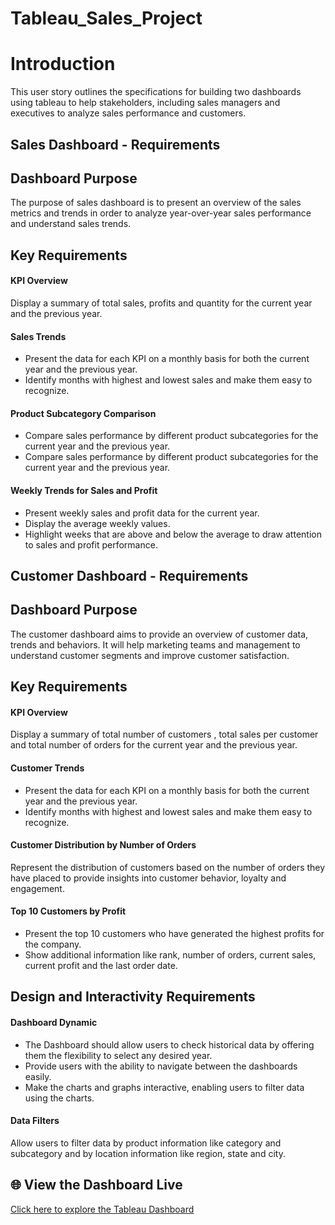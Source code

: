 # Tableau_Sales_Project

<!DOCTYPE html>
<html>
<head>
</head>
<body>

<h1>Introduction </h1>
<p>This user story outlines the specifications for building two dashboards using tableau to help stakeholders, including sales managers and executives to analyze sales performance and customers. </p>

<h2>Sales Dashboard - Requirements </h2>

<h2>Dashboard Purpose</h2>
<p>The purpose of sales dashboard is to present an overview of the sales metrics and trends in order to analyze year-over-year sales performance and understand sales trends. </p>

<h2>Key Requirements</h2>
<h4>KPI Overview</h4>
<p>Display a summary of total sales, profits and quantity for the current year and the previous year.</p>

<h4>Sales Trends</h4>
<ul>
	<li>Present the data for each KPI on a monthly basis for both the current         year and the previous year.</li>
    <li>Identify months with highest and lowest sales and make them easy to           recognize.</li>
</ul>
<h4>Product Subcategory Comparison</h4>
<ul>
	<li>Compare sales performance by different product subcategories for the         current year and the previous year.</li>
    <li>Compare sales performance by different product subcategories for the 		 current year and the previous year.</li>
</ul>
<h4>Weekly Trends for Sales and Profit</h4>
<ul>
	<li>Present weekly sales and profit data for the current year.</li>
    <li>Display the average weekly values.</li>
    <li>Highlight weeks that are above and below the average to draw 				attention to sales and profit performance.</li>
</ul>

<h2>Customer Dashboard - Requirements </h2>

<h2>Dashboard Purpose</h2>
<p>The customer dashboard aims to provide an overview of customer data, trends and behaviors. It will help marketing teams and management to understand customer segments and improve customer satisfaction. </p>

<h2>Key Requirements</h2>
<h4>KPI Overview</h4>
<p>Display a summary of total number of customers , total sales per customer and total number of orders for the current year and the previous year.</p>
<h4>Customer Trends</h4>
<ul>
	<li>Present the data for each KPI on a monthly basis for both the current 		  year and the previous year.</li>
    <li>Identify months with highest and lowest sales and make them easy to 		recognize.</li>
</ul>
<h4>Customer Distribution by Number of Orders</h4>
<p>Represent the distribution of customers based on the number of orders they have placed to provide insights into customer behavior, loyalty and engagement.</p>
<h4>Top 10 Customers by Profit</h4>
<ul>
	<li>Present the top 10 customers who have generated the highest profits 		for the company.</li>
    <li>Show additional information like rank, number of orders, current 			sales, current profit and the last order date.</li>
</ul>

<h2>Design and Interactivity Requirements</h2>

<h4>Dashboard Dynamic</h4>
<ul>
	<li>The Dashboard should allow users to check historical data by offering 		  them the flexibility to select any desired year.</li>
	<li>Provide users with the ability to navigate between the dashboards 			easily.</li>
	<li>Make the charts and graphs interactive, enabling users to filter data 		  using the charts.</li>
</ul>

<h4>Data Filters</h4>
<p>Allow users to filter data by product information like category and subcategory and by location information like region, state and city.</p>

</body>
</html>


## 🌐 View the Dashboard Live  
[Click here to explore the Tableau Dashboard](https://public.tableau.com/app/profile/harshita.dhage/viz/SalesCustomerDashboardsDynamic_17460445862340/SalesDashboard)




